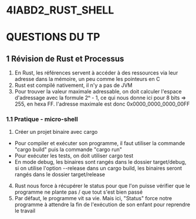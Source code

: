 # 4IABD2_RUST_SHELL

# QUESTIONS DU TP

## 1 Révision de Rust et Processus
1) En Rust, les références servent à accéder à des ressources via leur adresse dans la mémoire, un peu comme les pointeurs en C
2) Rust est compilé nativement, il n'y a pas de JVM
3) Pour trouver la valeur maximale adressable, on doit calculer l'espace d'adressage avec la formule 2ⁿ - 1, ce qui nous donne ici pour 8 bits =>  255, en hexa FF. l'adresse maximale est donc 0x0000_0000_0000_00FF
### 1.1 Pratique - micro-shell

1) Créer un projet binaire avec cargo
* Pour compiler et exécuter son programme, il faut utiliser la commande "cargo build" puis la commande "cargo run"  
* Pour exécuter les tests, on doit utiliser cargo test
* En mode debug, les binaires sont rangés dans le dossier target/debug, si on utilise l'option --release dans un cargo build, les binaires seront rangés dans le dossier target/release
4) Rust nous force à récupérer le status pour que l'on puisse vérifier que le programme ne plante pas / que tout s'est bien passé
5) Par défaut, le programme vit sa vie. Mais ici, "Status" force notre programme à attendre la fin de l'exécution de son enfant pour reprendre le travail